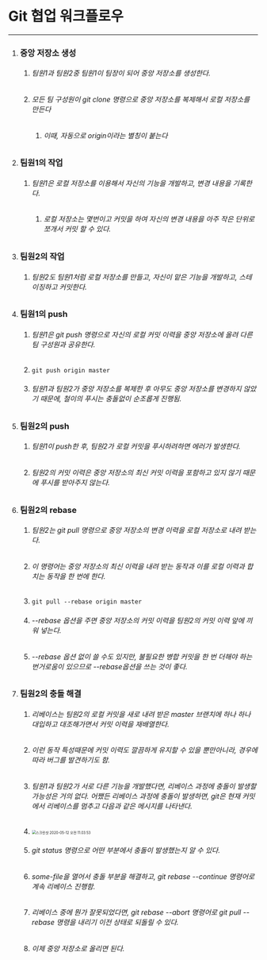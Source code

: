 # Git 협업 워크플로우

---



1. ### 중앙 저장소 생성

   1. ###### 팀원1과 팀원2중 팀원1이 팀장이 되어 중앙 저장소를 생성한다.

   2. ###### 모든 팀 구성원이 git clone 명령으로 중앙 저장소를 복제해서 로컬 저장소를 만든다

      1. ###### 이때, 자동으로 origin이라는 별칭이 붙는다

2. ### 팀원1의 작업

   1. ###### 팀원1은 로컬 저장소를 이용해서 자신의 기능을 개발하고, 변경 내용을 기록한다.

      1. ###### 로컬 저장소는 몇번이고 커밋을 하여 자신의 변경 내용을 아주 작은 단위로 쪼개서 커밋 할 수 있다.

3. ### 팀원2의 작업

   1. ###### 팀원2도 팀원1처럼 로컬 저장소를 만들고, 자신이 맡은 기능을 개발하고, 스테이징하고 커밋한다.

4. ### 팀원1의 push

   1. ###### 팀원1은 git push 명령으로 자신의 로컬 커밋 이력을 중앙 저장소에 올려 다른 팀 구성원과 공유한다.

   2. ```
      git push origin master
      ```

   3. ###### 팀원1과 팀원2가 중앙 저장소를 복제한 후 아무도 중앙 저장소를 변경하지 않았기 때문에, 철이의 푸시는 충돌없이 순조롭게 진행됨.

5. ### 팀원2의 push

   1. ###### 팀원1이 push한 후, 팀원2가 로컬 커밋을 푸시하려하면 에러가 발생한다.

   2. ###### 팀원2의 커밋 이력은 중앙 저장소의 최신 커밋 이력을 포함하고 있지 않기 때문에 푸시를 받아주지 않는다.

6. ### 팀원2의 rebase

   1. ###### 팀원2는 git pull 명령으로 중앙 저장소의 변경 이력을 로컬 저장소로 내려 받는다.

   2. ###### 이 명령어는 중앙 저장소의 최신 이력을 내려 받는 동작과 이를 로컬 이력과 합치는 동작을 한 번에 한다.

   3. ```
      git pull --rebase origin master
      ```

   4. ###### --rebase 옵션을 주면 중앙 저장소의 커밋 이력을 팀원2의 커밋 이력 앞에 끼워 넣는다.

   5. ###### --rebase 옵션 없이 쓸 수도 있지만, 불필요한 병합 커밋을 한 번 더해야 하는 번거로움이 있으므로 --rebase옵션을 쓰는 것이 좋다.

7. ### 팀원2의 충돌 해결

   1. ###### 리베이스는 팀원2의 로컬 커밋을 새로 내려 받은 master 브랜치에 하나 하나 대입하고 대조해가면서 커밋 이력을 재배열한다. 

   2. ###### 이런 동작 특성때문에 커밋 이력도 깔끔하게 유지할 수 있을 뿐만아니라, 경우에 따라 버그를 발견하기도 함.

   3. ###### 팀원1과 팀원2가 서로 다른 기능을 개발했다면, 리베이스 과정에 충돌이 발생할 가능성은 거의 없다. 어쨌든 리베이스 과정에 충돌이 발생하면, git은 현재 커밋에서 리베이스를 멈추고 다음과 같은 메시지를 나타낸다.

   4. <img src="/Users/dkmac/Library/Application Support/typora-user-images/스크린샷 2020-05-12 오전 11.03.53.png" alt="스크린샷 2020-05-12 오전 11.03.53" style="zoom:50%;" />

   5. ###### git status 명령으로 어떤 부분에서 충돌이 발생했는지 알 수 있다.

   6. ###### some-file을 열어서 충돌 부분을 해결하고, git rebase --continue 명령어로 계속 리베이스 진행함.

   7. ###### 리베이스 중에 뭔가 잘못되었다면, git rebase --abort 명령어로 git pull --rebase 명령을 내리기 이전 상태로 되돌릴 수 있다.

   8. ###### 이제 중앙 저장소로 올리면 된다.

###### 